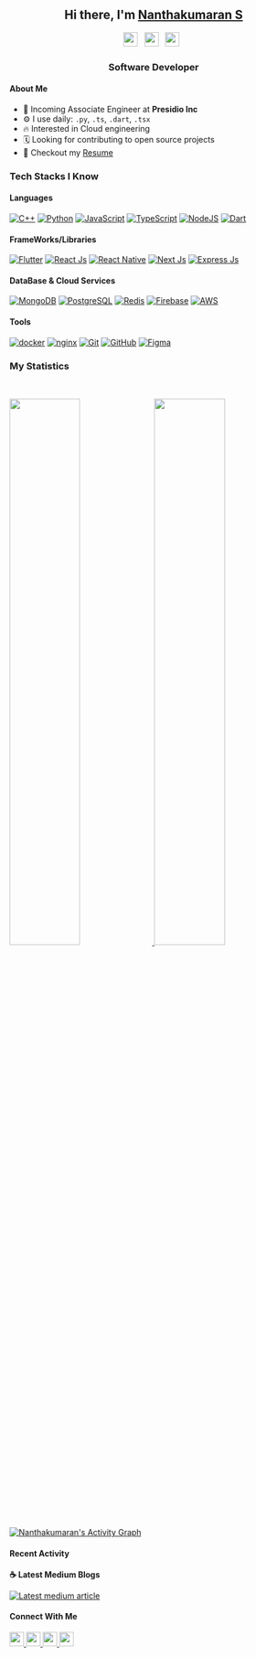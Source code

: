 <div align="center">
   <h2>Hi there, I'm <a href="https://www.nanthakumaran.com/">Nanthakumaran S</a></h2>
</div>

<p align='center'>
   <a href="https://www.nanthakumaran.com/"><img height="25" src="https://upload.wikimedia.org/wikipedia/commons/thumb/e/ea/Circle-icons-browser.svg/1024px-Circle-icons-browser.svg.png"></a>&nbsp;&nbsp;
   <a href="https://www.linkedin.com/in/nanthakumaran-s/"><img height="25" src="https://play-lh.googleusercontent.com/kMofEFLjobZy_bCuaiDogzBcUT-dz3BBbOrIEjJ-hqOabjK8ieuevGe6wlTD15QzOqw"></a>&nbsp;&nbsp;
<a href="https://twitter.com/nanthakumaran_/"><img height="25" src="https://upload.wikimedia.org/wikipedia/commons/thumb/4/4f/Twitter-logo.svg/1200px-Twitter-logo.svg.png"></a>&nbsp;&nbsp;
 </p>

### <p align='center'>Software Developer</p>

#### About Me
- 🏢 Incoming Associate Engineer at **Presidio Inc**
- ⚙️ I use daily: `.py`, `.ts`, `.dart`, `.tsx`
- 🔥 Interested in Cloud engineering
- 🗓 Looking for contributing to open source projects
- 📝 Checkout my [Resume](files/Resume.pdf)

### Tech Stacks I Know

#### Languages
 [<img alt="C++" src="https://img.shields.io/badge/c++%20-%2300599C.svg?&style=for-the-badge&logo=c%2B%2B&ogoColor=white"/>]()
 [<img alt="Python" src="https://img.shields.io/badge/python%20-%2314354C.svg?&style=for-the-badge&logo=python&logoColor=white"/>]()
 [<img alt="JavaScript" src="https://img.shields.io/badge/javascript%20-%23323330.svg?&style=for-the-badge&logo=javascript&logoColor=%23F7DF1E"/>]()
 [<img alt="TypeScript" src="https://img.shields.io/badge/typescript%20-%23323330.svg?&style=for-the-badge&logo=typescript"/>]()
 [<img alt="NodeJS" src="https://img.shields.io/badge/node.js%20-%2343853D.svg?&style=for-the-badge&logo=node.js&logoColor=white"/>]()
 [<img alt="Dart" src="https://img.shields.io/badge/dart-%230175C2.svg?&style=for-the-badge&logo=dart&logoColor=white"/>]()

#### FrameWorks/Libraries
[<img alt="Flutter" src="https://img.shields.io/badge/Flutter%20-%2302569B.svg?&style=for-the-badge&logo=Flutter&logoColor=white" />]()
[<img alt="React Js" src="https://img.shields.io/badge/react%20-%2320232a.svg?&style=for-the-badge&logo=react&logoColor=%2361DAFB"/>]()
[<img alt="React Native" src="https://img.shields.io/badge/React_Native-20232A?style=for-the-badge&logo=react&logoColor=61DAFB"/>]()
[<img alt="Next Js" src="https://img.shields.io/badge/next%20js%20-%23000000.svg?&style=for-the-badge&logo=next.js&logoColor=white"/>]()
[<img alt="Express Js" src="https://img.shields.io/badge/express.js%20-%23404d59.svg?&style=for-the-badge&logo=express&logoColor=white"/>]()

#### DataBase & Cloud Services
[<img alt="MongoDB" src="https://img.shields.io/badge/mongodb%20-4FA94B.svg?&style=for-the-badge&logo=mongodb&logoColor=white"/>]()
[<img alt="PostgreSQL" src="https://img.shields.io/badge/PostgreSQL-316192?style=for-the-badge&logo=postgresql&logoColor=white"/>]()
[<img alt="Redis" src="https://img.shields.io/badge/redis-%23DD0031.svg?&style=for-the-badge&logo=redis&logoColor=white"/>]()
[<img alt="Firebase" src="https://img.shields.io/badge/firebase-ffca28?style=for-the-badge&logo=firebase&logoColor=black"/>]()
[<img alt="AWS" src="https://img.shields.io/badge/aws-ffca28?style=for-the-badge&logo=amazon&logoColor=black"/>]()

#### Tools
[<img alt="docker" src="https://img.shields.io/badge/Docker-2CA5E0?style=for-the-badge&logo=docker&logoColor=white"/>]()
[<img alt="nginx" src="https://img.shields.io/badge/Nginx-009639?style=for-the-badge&logo=nginx&logoColor=white"/>]()
[<img alt="Git" src="https://img.shields.io/badge/git%20-%23F05033.svg?&style=for-the-badge&logo=git&logoColor=white"/>]()
[<img alt="GitHub" src="https://img.shields.io/badge/github%20-%23121011.svg?&style=for-the-badge&logo=github&logoColor=white"/>]()
[<img alt="Figma" src="https://img.shields.io/badge/figma%20-F34423.svg?&style=for-the-badge&logo=figma&logoColor=white"/>]()


### My Statistics

<br/>
<p align="left">
  <a href="https://www.nanthakumaran.com/">
  <img width="49.5%" src="https://github-readme-stats.vercel.app/api?username=nanthakumaran-s&show_icons=true&theme=gruvbox&hide_border=true" />
    <img width="49.5%" src="https://github-readme-streak-stats.herokuapp.com/?user=nanthakumaran-s&theme=gruvbox&hide_border=true" />
  </a>
</p>
<br>

[![Nanthakumaran's Activity Graph](https://activity-graph.herokuapp.com/graph?username=nanthakumaran-s&custom_title=Nanthakumaran's%20Contribution%20Graph&theme=gruvbox&bg_color=282828&hide_border=true&line=d1a01f&point=c58545)](https://www.nanthakumaran.com/)

#### Recent Activity

<p><b> &#9749; Latest Medium Blogs</b></p>

<a target="_blank" href="https://nanthakumaran.medium.com/how-to-run-background-tasks-in-flutter-using-workmanager-579479f802c8"><img src="https://github-readme-medium-recent-article.vercel.app/medium/@nanthakumaran/0" alt="Latest medium article"></a>

#### Connect With Me

<a href="https://twitter.com/nanthakumaran_">
  <img src="https://img.shields.io/badge/twitter-%231DA1F2.svg?&style=for-the-badge&logo=twitter&logoColor=white" height=25>
</a> 
<a href="https://www.linkedin.com/in/nanthakumaran-s/">
  <img src="https://img.shields.io/badge/linkedin-%230077B5.svg?&style=for-the-badge&logo=linkedin&logoColor=white" height=25>
</a>
<a href="https://medium.com/@nanthakumaran">
  <img src="https://img.shields.io/badge/Medium-12100E?style=for-the-badge&logo=medium&logoColor=white" height=25>
</a>
<a href="mailto:nanthakumaran.ofcl@gmail.com">
  <img src="	https://img.shields.io/badge/Gmail-D14836?style=for-the-badge&logo=gmail&logoColor=white" height=25>
</a>